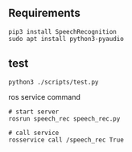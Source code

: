 ## Requirements

```
pip3 install SpeechRecognition
sudo apt install python3-pyaudio
```

## test

```
python3 ./scripts/test.py
```

ros service command

```
# start server
rosrun speech_rec speech_rec.py

# call service
rosservice call /speech_rec True
```
